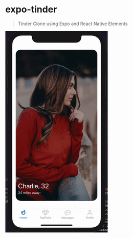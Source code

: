 # expo-tinder

> Tinder Clone using Expo and React Native Elements

![Tinder Swipe GIF](./swipe.gif)